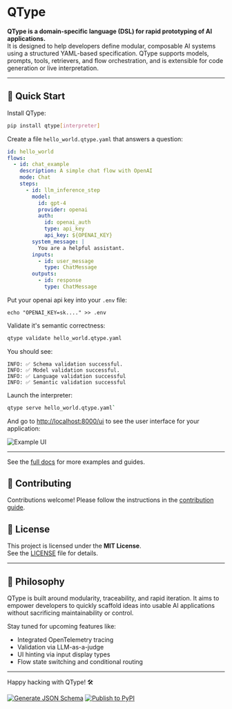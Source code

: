 # QType

**QType is a domain-specific language (DSL) for rapid prototyping of AI applications.**  
It is designed to help developers define modular, composable AI systems using a structured YAML-based specification. QType supports models, prompts, tools, retrievers, and flow orchestration, and is extensible for code generation or live interpretation.

---

## 🚀 Quick Start

Install QType:

```bash
pip install qtype[interpreter]
```

Create a file `hello_world.qtype.yaml` that answers a question:
```yaml
id: hello_world
flows:
  - id: chat_example
    description: A simple chat flow with OpenAI
    mode: Chat
    steps:
      - id: llm_inference_step
        model: 
          id: gpt-4
          provider: openai
          auth: 
            id: openai_auth
            type: api_key
            api_key: ${OPENAI_KEY}
        system_message: |
          You are a helpful assistant.
        inputs:
          - id: user_message
            type: ChatMessage
        outputs:
          - id: response
            type: ChatMessage
```

Put your openai api key into your `.env` file:
```
echo "OPENAI_KEY=sk...." >> .env
```

Validate it's semantic correctness:

```bash
qtype validate hello_world.qtype.yaml 
```

You should see:

```
INFO: ✅ Schema validation successful.
INFO: ✅ Model validation successful.
INFO: ✅ Language validation successful
INFO: ✅ Semantic validation successful
```

Launch the interpreter:

```bash
qtype serve hello_world.qtype.yaml`
```


And go to [http://localhost:8000/ui](http://localhost:8000/ui) to see the user interface for your application:

![Example UI](docs/example_ui.png)


---

See the [full docs](https://bazaarvoice.github.io/qtype/) for more examples and guides.



## 🤝 Contributing

Contributions welcome! Please follow the instructions in the [contribution guide](https://bazaarvoice.github.io/qtype/contributing/).

## 📄 License

This project is licensed under the **MIT License**.  
See the [LICENSE](./LICENSE) file for details.

---

## 🧠 Philosophy

QType is built around modularity, traceability, and rapid iteration. It aims to empower developers to quickly scaffold ideas into usable AI applications without sacrificing maintainability or control.

Stay tuned for upcoming features like:
- Integrated OpenTelemetry tracing
- Validation via LLM-as-a-judge
- UI hinting via input display types
- Flow state switching and conditional routing

---

Happy hacking with QType! 🛠️


[![Generate JSON Schema](https://github.com/bazaarvoice/qtype/actions/workflows/github_workflows_generate-schema.yml/badge.svg)](https://github.com/bazaarvoice/qtype/actions/workflows/github_workflows_generate-schema.yml) [![Publish to PyPI](https://github.com/bazaarvoice/qtype/actions/workflows/publish-pypi.yml/badge.svg)](https://github.com/bazaarvoice/qtype/actions/workflows/publish-pypi.yml)